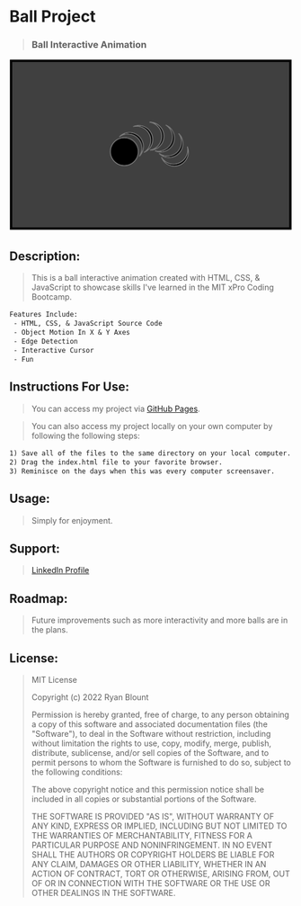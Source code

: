 # Ball Project
> ### Ball Interactive Animation

![Ball Project](Images/Ball-Image.png "Ball Project")
<!-- <img src="Images/Ball-Image.png" alt="Ball Project" width="1000" height="600"> -->

## Description:
> This is a ball interactive animation created with HTML, CSS, & JavaScript to showcase skills I've learned in the MIT xPro Coding Bootcamp.

    Features Include:
     - HTML, CSS, & JavaScript Source Code
     - Object Motion In X & Y Axes
     - Edge Detection
     - Interactive Cursor
     - Fun
   
## Instructions For Use:
> You can access my project via [GitHub Pages](https://ryanblount-2.github.io/ball-project/).

> You can also access my project locally on your own computer by following the following steps:    

    1) Save all of the files to the same directory on your local computer.
    2) Drag the index.html file to your favorite browser.
    3) Reminisce on the days when this was every computer screensaver.    

## Usage:
> Simply for enjoyment.

## Support: 
> [LinkedIn Profile](https://linkedin.com/in/ryanblount2)  

## Roadmap:
> Future improvements such as more interactivity and more balls are in the plans.

## License:
> MIT License
>
> Copyright (c) 2022 Ryan Blount
>
> Permission is hereby granted, free of charge, to any person obtaining a copy
> of this software and associated documentation files (the "Software"), to deal
> in the Software without restriction, including without limitation the rights
> to use, copy, modify, merge, publish, distribute, sublicense, and/or sell
> copies of the Software, and to permit persons to whom the Software is
> furnished to do so, subject to the following conditions:
>
> The above copyright notice and this permission notice shall be included in all
> copies or substantial portions of the Software.
>
> THE SOFTWARE IS PROVIDED "AS IS", WITHOUT WARRANTY OF ANY KIND, EXPRESS OR
> IMPLIED, INCLUDING BUT NOT LIMITED TO THE WARRANTIES OF MERCHANTABILITY,
> FITNESS FOR A PARTICULAR PURPOSE AND NONINFRINGEMENT. IN NO EVENT SHALL THE
> AUTHORS OR COPYRIGHT HOLDERS BE LIABLE FOR ANY CLAIM, DAMAGES OR OTHER
> LIABILITY, WHETHER IN AN ACTION OF CONTRACT, TORT OR OTHERWISE, ARISING FROM,
> OUT OF OR IN CONNECTION WITH THE SOFTWARE OR THE USE OR OTHER DEALINGS IN THE
> SOFTWARE.

